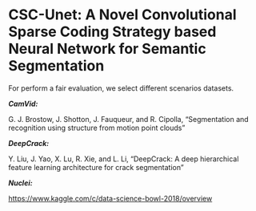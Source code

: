 # CSC-Unet: A Novel Convolutional Sparse Coding Strategy based Neural Network for Semantic Segmentation

For perform a fair evaluation, we select different scenarios datasets.

***CamVid:***

G. J. Brostow, J. Shotton, J. Fauqueur, and R. Cipolla,  “Segmentation and recognition using structure from motion point clouds” 

***DeepCrack:***  

Y. Liu, J. Yao, X. Lu, R. Xie, and L. Li,  “DeepCrack: A deep hierarchical feature learning architecture for crack segmentation”  

***Nuclei:*** 

https://www.kaggle.com/c/data-science-bowl-2018/overview  

